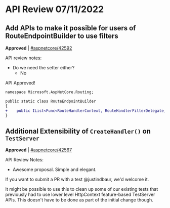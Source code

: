 # API Review 07/11/2022

## Add APIs to make it possible for users of RouteEndpointBuilder to use filters

**Approved** | [#aspnetcore/42592](https://github.com/dotnet/aspnetcore/issues/42592#issuecomment-1180685716)

API review notes:

- Do we need the setter either?
  - No

API Approved!

```diff
namespace Microsoft.AspNetCore.Routing;

public static class RouteEndpointBuilder 
{
+    public IList<Func<RouteHandlerContext, RouteHandlerFilterDelegate, RouteHandlerFilterDelegate>> RouteHandlerFilterFactories { get; }
}
```
## Additional Extensibility of `CreateHandler()` on `TestServer` 

**Approved** | [#aspnetcore/42567](https://github.com/dotnet/aspnetcore/issues/42567#issuecomment-1180715542)

API Review Notes:

- Awesome proposal. Simple and elegant.

If you want to submit a PR with a test @justindbaur, we'd welcome it.

It might be possible to use this to clean up some of our existing tests that previously had to use lower level HttpContext feature-based TestServer APIs. This doesn't have to be done as part of the initial change though.
